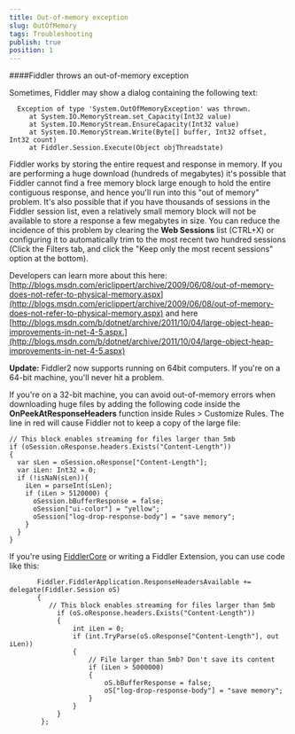 ```yaml
---
title: Out-of-memory exception
slug: OutOfMemory
tags: Troubleshooting
publish: true
position: 1
---
```


####Fiddler throws an out-of-memory exception

Sometimes, Fiddler may show a dialog containing the following text:

	  Exception of type 'System.OutOfMemoryException' was thrown.
		 at System.IO.MemoryStream.set_Capacity(Int32 value)
		 at System.IO.MemoryStream.EnsureCapacity(Int32 value)
		 at System.IO.MemoryStream.Write(Byte[] buffer, Int32 offset, Int32 count)
		 at Fiddler.Session.Execute(Object objThreadstate)

Fiddler works by storing the entire request and response in memory.  If you are performing a huge download (hundreds of megabytes) it's possible that Fiddler cannot find a free memory block large enough to hold the entire contiguous response, and hence you'll run into this "out of memory" problem.  It's also possible that if you have thousands of sessions in the Fiddler session list, even a relatively small memory block will not be available to store a response a few megabytes in size. You can reduce the incidence of this problem by clearing the **Web Sessions** list (CTRL+X) or configuring it to automatically trim to the most recent two hundred sessions (Click the Filters tab, and click the "Keep only the most recent sessions" option at the bottom).

Developers can learn more about this here: [http://blogs.msdn.com/ericlippert/archive/2009/06/08/out-of-memory-does-not-refer-to-physical-memory.aspx](http://blogs.msdn.com/ericlippert/archive/2009/06/08/out-of-memory-does-not-refer-to-physical-memory.aspx) and here [http://blogs.msdn.com/b/dotnet/archive/2011/10/04/large-object-heap-improvements-in-net-4-5.aspx.](http://blogs.msdn.com/b/dotnet/archive/2011/10/04/large-object-heap-improvements-in-net-4-5.aspx)

**Update:** Fiddler2 now supports running on 64bit computers. If you're on a 64-bit machine, you'll never hit a problem.

If you're on a 32-bit machine, you can avoid out-of-memory errors when downloading huge files by adding the following code inside the **OnPeekAtResponseHeaders** function inside Rules > Customize Rules. The line in red will cause Fiddler not to keep a copy of the large file:

	// This block enables streaming for files larger than 5mb
	if (oSession.oResponse.headers.Exists("Content-Length"))
	{
	  var sLen = oSession.oResponse["Content-Length"];
	  var iLen: Int32 = 0;
	  if (!isNaN(sLen)){ 
		iLen = parseInt(sLen); 
		if (iLen > 5120000) {
		  oSession.bBufferResponse = false; 
		  oSession["ui-color"] = "yellow";
		  oSession["log-drop-response-body"] = "save memory";
		}
	  }
	}

If you're using [FiddlerCore](http://fiddler2.com/core) or writing a Fiddler Extension, you can use code like this:

           Fiddler.FiddlerApplication.ResponseHeadersAvailable += delegate(Fiddler.Session oS)
           {
              // This block enables streaming for files larger than 5mb
                if (oS.oResponse.headers.Exists("Content-Length"))
                {
                    int iLen = 0;
                    if (int.TryParse(oS.oResponse["Content-Length"], out iLen))
                    {
                        // File larger than 5mb? Don't save its content
                        if (iLen > 5000000)
                        {
                            oS.bBufferResponse = false;
                            oS["log-drop-response-body"] = "save memory";
                        }
                    }
                }
            };
